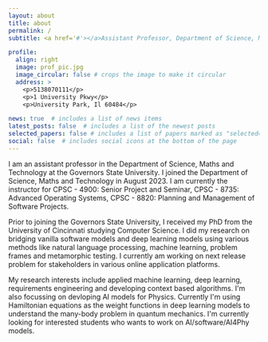 ```yaml
---
layout: about
title: about
permalink: /
subtitle: <a href='#'></a>Assistant Professor, Department of Science, Maths and Technology, Governors State University <p>

profile:
  align: right
  image: prof_pic.jpg
  image_circular: false # crops the image to make it circular
  address: >
    <p>5138070111</p>
    <p>1 University Pkwy</p>
    <p>University Park, Il 60484</p>

news: true  # includes a list of news items
latest_posts: false  # includes a list of the newest posts
selected_papers: false # includes a list of papers marked as "selected={true}"
social: false  # includes social icons at the bottom of the page
---
```

I am an assistant professor in the Department of Science, Maths and Technology at the Governors State University. I joined the Department of Science, Maths and Technology in August 2023. I am currently the instructor for CPSC - 4900: Senior Project and Seminar, CPSC - 8735: Advanced Operating Systems, CPSC - 8820: Planning and Management of Software Projects.

Prior to joining the Governors State University, I received my PhD from the University of Cincinnati studying Computer Science. I did my research on bridging vanilla software models and deep learning models using various methods like natural language processing, machine learning, problem frames and metamorphic testing. I currently am working on next release problem for stakeholders in various online application platforms. 

My research interests include applied machine learning, deep learning, requirements engineering and developing context based algorithms. I'm also focussing on devloping AI models for Physics. Currently I'm using Hamiltonian equations as the weight functions in deep learning models to understand the many-body problem in quantum mechanics. I'm currently looking for interested students who wants to work on AI/software/AI4Phy models.

